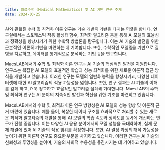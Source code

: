 ```yaml
---
title: 의료수학 (Medical Mathematics) 및 AI 기반 연구 주제
date: 2024-03-25
---
```



AI와 관련된 수학 및 최적화 이론 연구는 기술 개발의 기반을 다지는 역할을 합니다. 연구실에서는 스토캐스틱 적응 활성화 함수, 최적화 알고리즘 등을 통해 AI 모델의 효율성과 정확성을 향상시키기 위한 수학적 방법론을 탐구합니다. 이는 AI 기술의 발전을 위한 근본적인 이론적 기반을 마련하는 데 기여합니다. 또한, 수학적인 모델링을 기반으로 질병을 치료하고, 데이터를 통계적으로 분석하는 기법 등을 연구합니다.

<!--more-->

MacsLAB에서의 수학 및 최적화 이론 연구는 AI 기술의 핵심적인 발전을 지원합니다. 연구소는 복잡한 AI 모델의 효율적인 학습과 성능 최적화를 위한 새로운 이론적 접근 방식을 개발하고 있습니다. 이러한 연구는 모델의 일반화 능력을 향상시키고, 다양한 데이터셋에 대한 AI 알고리즘의 적용 가능성을 넓힙니다. 또한, 연구 결과는 AI 기술의 이해를 깊게 하고, 더욱 정교하고 효율적인 알고리즘 설계에 기여합니다. MacsLAB의 수학 및 최적화 연구는 AI 분야의 지속적인 발전과 혁신을 위한 기초를 마련하고 있습니다.

MacsLAB에서의 수학 및 최적화 이론 연구 방향성은 AI 모델의 성능 향상 및 이론적 근거 마련에 있습니다. 예를 들어, 복잡한 데이터 구조를 효과적으로 처리할 수 있는 새로운 최적화 알고리즘의 개발을 통해, AI 모델의 학습 속도와 정확도를 동시에 개선하는 연구가 진행 중입니다. 이는 다양한 AI 응용 분야에서의 모델 성능을 극대화하며, 실제 문제 해결에 있어 AI 기술의 적용 범위를 확장합니다. 또한, AI 결정 과정의 해석 가능성을 높이기 위한 이론적 연구도 중요한 부분을 차지하고 있습니다. 이러한 연구는 AI 기술의 신뢰성과 투명성을 높이며, 기술의 사회적 수용성을 증진시키는 데 기여하고 있습니다.